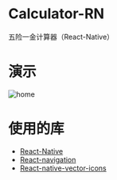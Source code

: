 # Calculator-RN
五险一金计算器（React-Native）
# 演示
![home](https://raw.githubusercontent.com/idealzxz/images/master/img-folder/QQ20200403-222559-HD.gif)
# 使用的库
-  [React-Native](https://reactnative.cn/)
-  [React-navigation](https://reactnavigation.org/)
-  [React-native-vector-icons](https://github.com/oblador/react-native-vector-icons)